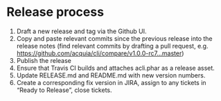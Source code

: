 # Release process

1. Draft a new release and tag via the Github UI.
2. Copy and paste relevant commits since the previous release into the release notes (find relevant commits by drafting a pull request, e.g. https://github.com/acquia/cli/compare/v1.0.0-rc7...master)
3. Publish the release
4. Ensure that Travis CI builds and attaches acli.phar as a release asset.
5. Update RELEASE.md and README.md with new version numbers.
6. Create a corresponding fix version in JIRA, assign to any tickets in “Ready to Release”, close tickets.
